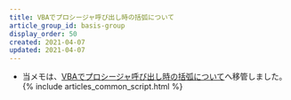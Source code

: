 ```yaml
---
title: VBAでプロシージャ呼び出し時の括弧について
article_group_id: basis-group
display_order: 50
created: 2021-04-07
updated: 2021-04-07
---
```

- 当メモは、[VBAでプロシージャ呼び出し時の括弧について](https://thinktwice.tech/it/vba/about_parentheses_when_calling_procedures_in_vba/)へ移管しました。
{% include articles_common_script.html %}
